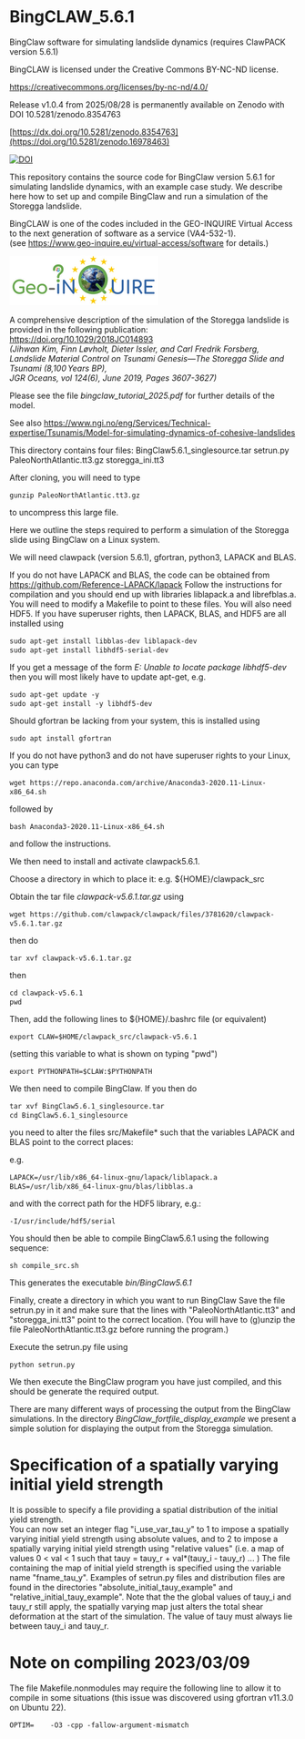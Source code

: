 # BingCLAW_5.6.1
BingClaw software for simulating landslide dynamics (requires ClawPACK version 5.6.1)

BingCLAW is licensed under the Creative Commons BY-NC-ND license.

https://creativecommons.org/licenses/by-nc-nd/4.0/

Release v1.0.4 from 2025/08/28 is permanently available on Zenodo with DOI 10.5281/zenodo.8354763  

[https://dx.doi.org/10.5281/zenodo.8354763](https://doi.org/10.5281/zenodo.16978463)  

[![DOI](https://zenodo.org/badge/DOI/10.5281/zenodo.8354763.svg)](https://doi.org/10.5281/zenodo.8354763)

This repository contains the source code for BingClaw version 5.6.1 for simulating landslide dynamics, with an example case study.
We describe here how to set up and compile BingClaw and run a simulation of the Storegga landslide.

BingCLAW is one of the codes included in the GEO-INQUIRE Virtual Access to the next generation of software as a service (VA4-532-1).  
(see https://www.geo-inquire.eu/virtual-access/software for details.)  

![GEO-INQUIRE project logo](Geo-INQUIRE_logo_small.png)

A comprehensive description of the simulation of the Storegga landslide is provided in the following publication:  
https://doi.org/10.1029/2018JC014893  
*(Jihwan Kim, Finn Løvholt, Dieter Issler, and Carl Fredrik Forsberg,  
Landslide Material Control on Tsunami Genesis—The Storegga Slide and Tsunami (8,100 Years BP),  
JGR Oceans, vol 124(6), June 2019, Pages 3607-3627)*   

Please see the file *bingclaw_tutorial_2025.pdf* for further details of the model.  

See also https://www.ngi.no/eng/Services/Technical-expertise/Tsunamis/Model-for-simulating-dynamics-of-cohesive-landslides

This directory contains four files: BingClaw5.6.1_singlesource.tar setrun.py PaleoNorthAtlantic.tt3.gz storegga_ini.tt3  

After cloning, you will need to type  
```
gunzip PaleoNorthAtlantic.tt3.gz  
```
to uncompress this large file.  

Here we outline the steps required to perform a simulation of the Storegga slide using BingClaw on a Linux system.

We will need clawpack (version 5.6.1), gfortran, python3, LAPACK and BLAS.

If you do not have LAPACK and BLAS, the code can be obtained from https://github.com/Reference-LAPACK/lapack Follow the instructions for compilation and you should end up with libraries liblapack.a and librefblas.a. You will need to modify a Makefile to point to these files.
You will also need HDF5. If you have superuser rights, then LAPACK, BLAS, and HDF5 are all installed using  

```
sudo apt-get install libblas-dev liblapack-dev  
sudo apt-get install libhdf5-serial-dev
```
If you get a message of the form *E: Unable to locate package libhdf5-dev* then you will most likely have to update apt-get, e.g.  
```
sudo apt-get update -y
sudo apt-get install -y libhdf5-dev
```
Should gfortran be lacking from your system, this is installed using
```
sudo apt install gfortran
```

If you do not have python3 and do not have superuser rights to your Linux, you can type

```
wget https://repo.anaconda.com/archive/Anaconda3-2020.11-Linux-x86_64.sh
```

followed by

```
bash Anaconda3-2020.11-Linux-x86_64.sh
```

and follow the instructions.

We then need to install and activate clawpack5.6.1.

Choose a directory in which to place it: e.g. ${HOME}/clawpack_src

Obtain the tar file *clawpack-v5.6.1.tar.gz* using  

```
wget https://github.com/clawpack/clawpack/files/3781620/clawpack-v5.6.1.tar.gz
```

then do  

```
tar xvf clawpack-v5.6.1.tar.gz
```

then  

```
cd clawpack-v5.6.1  
pwd
```

Then, add the following lines to ${HOME}/.bashrc file (or equivalent)

```
export CLAW=$HOME/clawpack_src/clawpack-v5.6.1
```

(setting this variable to what is shown on typing "pwd")  

```
export PYTHONPATH=$CLAW:$PYTHONPATH
```

We then need to compile BingClaw. If you then do

```
tar xvf BingClaw5.6.1_singlesource.tar  
cd BingClaw5.6.1_singlesource
```

you need to alter the files src/Makefile* such that the variables LAPACK and BLAS point to the correct places:

e.g.

```
LAPACK=/usr/lib/x86_64-linux-gnu/lapack/liblapack.a  
BLAS=/usr/lib/x86_64-linux-gnu/blas/libblas.a
```

and with the correct path for the HDF5 library, e.g.:

```
-I/usr/include/hdf5/serial
```

You should then be able to compile BingClaw5.6.1 using the following sequence:  

```
sh compile_src.sh
```

This generates the executable *bin/BingClaw5.6.1*

Finally, create a directory in which you want to run BingClaw Save the file setrun.py in it and make sure that the lines with "PaleoNorthAtlantic.tt3" and "storegga_ini.tt3" point to the correct location. (You will have to (g)unzip the file PaleoNorthAtlantic.tt3.gz before running the program.)    

Execute the setrun.py file using

```
python setrun.py
```

We then execute the BingClaw program you have just compiled, and this should be generate the required output.

There are many different ways of processing the output from the BingClaw simulations.
In the directory *BingClaw_fortfile_display_example* we present a simple solution for displaying the output from the Storegga simulation.

# Specification of a spatially varying initial yield strength    

It is possible to specify a file providing a spatial distribution of the initial yield strength.  
You can now set an integer flag "i_use_var_tau_y" to 1 to impose a spatially varying initial yield strength using absolute values, and to 2 to impose a spatially varying initial yield strength using "relative values" (i.e. a map of values 0 < val < 1 such that tauy = tauy_r + val*(tauy_i - tauy_r) ... ) The file containing the map of initial yield strength is specified using the variable name "fname_tau_y". Examples of setrun.py files and distribution files are found in the directories "absolute_initial_tauy_example" and "relative_initial_tauy_example".
Note that the the global values of tauy_i and tauy_r still apply, the spatially varying map just alters the total shear deformation at the start of the simulation. The value of tauy must always lie between tauy_i and tauy_r.




# Note on compiling 2023/03/09

The file Makefile.nonmodules may require the following line to allow it to compile in some situations (this issue was discovered using gfortran v11.3.0 on Ubuntu 22).


```
OPTIM=    -O3 -cpp -fallow-argument-mismatch
```


